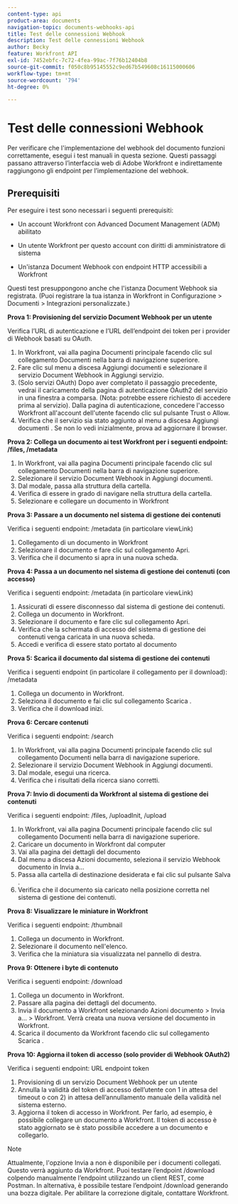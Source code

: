 ```yaml
---
content-type: api
product-area: documents
navigation-topic: documents-webhooks-api
title: Test delle connessioni Webhook
description: Test delle connessioni Webhook
author: Becky
feature: Workfront API
exl-id: 7452ebfc-7c72-4fea-99ac-7f76b12404b8
source-git-commit: f050c8b95145552c9ed67b549608c16115000606
workflow-type: tm+mt
source-wordcount: '794'
ht-degree: 0%

---
```



# Test delle connessioni Webhook

Per verificare che l&#39;implementazione del webhook del documento funzioni correttamente, esegui i test manuali in questa sezione. Questi passaggi passano attraverso l’interfaccia web di Adobe Workfront e indirettamente raggiungono gli endpoint per l’implementazione del webhook.

## Prerequisiti

Per eseguire i test sono necessari i seguenti prerequisiti:

* Un account Workfront con Advanced Document Management (ADM) abilitato

* Un utente Workfront per questo account con diritti di amministratore di sistema

* Un&#39;istanza Document Webhook con endpoint HTTP accessibili a Workfront

Questi test presuppongono anche che l&#39;istanza Document Webhook sia registrata. (Puoi registrare la tua istanza in Workfront in Configurazione > Documenti > Integrazioni personalizzate.)

**Prova 1: Provisioning del servizio Document Webhook per un utente**

Verifica l’URL di autenticazione e l’URL dell’endpoint dei token per i provider di Webhook basati su OAuth.

1. In Workfront, vai alla pagina Documenti principale facendo clic sul collegamento Documenti nella barra di navigazione superiore.
1. Fare clic sul menu a discesa Aggiungi documenti e selezionare il servizio Document Webhook in Aggiungi servizio.
1. (Solo servizi OAuth) Dopo aver completato il passaggio precedente, vedrai il caricamento della pagina di autenticazione OAuth2 del servizio in una finestra a comparsa. (Nota: potrebbe essere richiesto di accedere prima al servizio). Dalla pagina di autenticazione, concedere l&#39;accesso Workfront all&#39;account dell&#39;utente facendo clic sul pulsante Trust o Allow.
1. Verifica che il servizio sia stato aggiunto al menu a discesa Aggiungi documenti . Se non lo vedi inizialmente, prova ad aggiornare il browser.

**Prova 2: Collega un documento ai test Workfront per i seguenti endpoint: /files, /metadata**

1. In Workfront, vai alla pagina Documenti principale facendo clic sul collegamento Documenti nella barra di navigazione superiore.
1. Selezionare il servizio Document Webhook in Aggiungi documenti.
1. Dal modale, passa alla struttura della cartella.
1. Verifica di essere in grado di navigare nella struttura della cartella.
1. Selezionare e collegare un documento in Workfront

**Prova 3: Passare a un documento nel sistema di gestione dei contenuti**

Verifica i seguenti endpoint: /metadata (in particolare viewLink)

1. Collegamento di un documento in Workfront
1. Selezionare il documento e fare clic sul collegamento Apri.
1. Verifica che il documento si apra in una nuova scheda.

**Prova 4: Passa a un documento nel sistema di gestione dei contenuti (con accesso)**

Verifica i seguenti endpoint: /metadata (in particolare viewLink)

1. Assicurati di essere disconnesso dal sistema di gestione dei contenuti.
1. Collega un documento in Workfront.
1. Selezionare il documento e fare clic sul collegamento Apri.
1. Verifica che la schermata di accesso del sistema di gestione dei contenuti venga caricata in una nuova scheda.
1. Accedi e verifica di essere stato portato al documento

**Prova 5: Scarica il documento dal sistema di gestione dei contenuti**

Verifica i seguenti endpoint (in particolare il collegamento per il download): /metadata 

1. Collega un documento in Workfront.
1. Seleziona il documento e fai clic sul collegamento Scarica .
1. Verifica che il download inizi.

**Prova 6: Cercare contenuti**

Verifica i seguenti endpoint: /search

1. In Workfront, vai alla pagina Documenti principale facendo clic sul collegamento Documenti nella barra di navigazione superiore.
1. Selezionare il servizio Document Webhook in Aggiungi documenti.
1. Dal modale, esegui una ricerca.
1. Verifica che i risultati della ricerca siano corretti.

**Prova 7: Invio di documenti da Workfront al sistema di gestione dei contenuti**

Verifica i seguenti endpoint: /files, /uploadInit, /upload

1. In Workfront, vai alla pagina Documenti principale facendo clic sul collegamento Documenti nella barra di navigazione superiore.
1. Caricare un documento in Workfront dal computer
1. Vai alla pagina dei dettagli del documento
1. Dal menu a discesa Azioni documento, seleziona il servizio Webhook documento in Invia a...
1. Passa alla cartella di destinazione desiderata e fai clic sul pulsante Salva .
1. Verifica che il documento sia caricato nella posizione corretta nel sistema di gestione dei contenuti.

**Prova 8: Visualizzare le miniature in Workfront**

Verifica i seguenti endpoint: /thumbnail

1. Collega un documento in Workfront.
1. Selezionare il documento nell&#39;elenco.
1. Verifica che la miniatura sia visualizzata nel pannello di destra.

**Prova 9: Ottenere i byte di contenuto**

Verifica i seguenti endpoint: /download

1. Collega un documento in Workfront.
1. Passare alla pagina dei dettagli del documento.
1. Invia il documento a Workfront selezionando Azioni documento > Invia a... > Workfront. Verrà creata una nuova versione del documento in Workfront.
1. Scarica il documento da Workfront facendo clic sul collegamento Scarica .

**Prova 10: Aggiorna il token di accesso (solo provider di Webhook OAuth2)**

Verifica i seguenti endpoint: URL endpoint token

1. Provisioning di un servizio Document Webhook per un utente
1. Annulla la validità del token di accesso dell’utente con 1 in attesa del timeout o con 2) in attesa dell’annullamento manuale della validità nel sistema esterno.
1. Aggiorna il token di accesso in Workfront. Per farlo, ad esempio, è possibile collegare un documento a Workfront. Il token di accesso è stato aggiornato se è stato possibile accedere a un documento e collegarlo.

>[!NOTE]
>
>Attualmente, l&#39;opzione Invia a non è disponibile per i documenti collegati. Questo verrà aggiunto da Workfront. Puoi testare l’endpoint /download colpendo manualmente l’endpoint utilizzando un client REST, come Postman. In alternativa, è possibile testare l’endpoint /download generando una bozza digitale. Per abilitare la correzione digitale, contattare Workfront.
